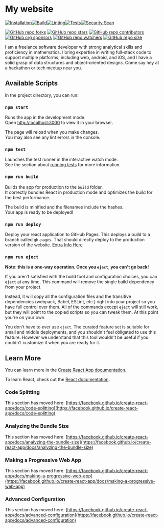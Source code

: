 # My website
[![Installation](https://github.com/Vaporjawn/Vaporjawn.github.io/actions/workflows/install.js.yml/badge.svg)](https://github.com/Vaporjawn/Vaporjawn.github.io/actions/workflows/install.js.yml)[![Build](https://github.com/Vaporjawn/Vaporjawn.github.io/actions/workflows/build.js.yml/badge.svg)](https://github.com/Vaporjawn/Vaporjawn.github.io/actions/workflows/build.js.yml)[![Linting](https://github.com/Vaporjawn/Vaporjawn.github.io/actions/workflows/lint.js.yml/badge.svg)](https://github.com/Vaporjawn/Vaporjawn.github.io/actions/workflows/lint.js.yml)[![Tests](https://github.com/Vaporjawn/Vaporjawn.github.io/actions/workflows/tests.js.yml/badge.svg)](https://github.com/Vaporjawn/Vaporjawn.github.io/actions/workflows/tests.js.yml)[![Security Scan](https://github.com/Vaporjawn/Vaporjawn.github.io/actions/workflows/securityScan.yml/badge.svg)](https://github.com/Vaporjawn/Vaporjawn.github.io/actions/workflows/securityScan.yml)

[![GitHub repo forks](https://img.shields.io/github/forks/Vaporjawn/Vaporjawn.github.io?style=flat&logo=github&logoColor=whitesmoke&label=Forks)](https://github.com/Vaporjawn/Vaporjawn.github.io/network)&#160;[![GitHub repo stars](https://img.shields.io/github/stars/Vaporjawn/Vaporjawn.github.io?style=flat&logo=github&logoColor=whitesmoke&label=Stars)](https://github.com/Vaporjawn/Vaporjawn.github.io/stargazers)&#160;[![GitHub repo contributors](https://img.shields.io/github/contributors-anon/Vaporjawn/Vaporjawn.github.io?style=flat&logo=github&logoColor=whitesmoke&label=Contributors)](https://github.com/Vaporjawn/Vaporjawn.github.io/graphs/contributors)[![GitHub org sponsors](https://img.shields.io/github/sponsors/Vaporjawn?style=flat&logo=github&logoColor=whitesmoke&label=Sponsors)](https://github.com/sponsors/Vaporjawn)&#160;[![GitHub repo watchers](https://img.shields.io/github/watchers/Vaporjawn/Vaporjawn.github.io?style=flat&logo=github&logoColor=whitesmoke&label=Watchers)](https://github.com/Vaporjawn/Vaporjawn.github.io/watchers)&#160;[![GitHub repo size](https://img.shields.io/github/repo-size/Vaporjawn/Vaporjawn.github.io?style=flat&logo=github&logoColor=whitesmoke&label=Repo%20Size)](https://github.com/Vaporjawn/Vaporjawn.github.io/archive/refs/heads/main.zip)

<!-- TODO: update the README -->
I am a freelance software developer with strong analytical skills and proficiency in mathematics. I bring expertise in writing full-stack code to support multiple platforms, including web, android, and iOS, and I have a solid grasp of data structures and object-oriented designs. Come say hey at a hackathon or tech meetup near you.

<!-- TODO: Add website screenshot -->
<!-- ![website image](images/screenshot.png) -->

## Available Scripts

In the project directory, you can run:

### `npm start`

Runs the app in the development mode.\
Open [http://localhost:3000](http://localhost:3000) to view it in your browser.

The page will reload when you make changes.\
You may also see any lint errors in the console.

### `npm test`

Launches the test runner in the interactive watch mode.\
See the section about [running tests](https://facebook.github.io/create-react-app/docs/running-tests) for more information.

### `npm run build`

Builds the app for production to the `build` folder.\
It correctly bundles React in production mode and optimizes the build for the best performance.

The build is minified and the filenames include the hashes.\
Your app is ready to be deployed!

### `npm run deploy`

Deploy your react application to GitHub Pages. This deploys a build to a branch called `gh-pages`.
That should directly deploy to the production version of the website.
[Extra Info Here](https://www.c-sharpcorner.com/article/how-to-deploy-react-application-on-github-pages/)

### `npm run eject`

**Note: this is a one-way operation. Once you `eject`, you can't go back!**

If you aren't satisfied with the build tool and configuration choices, you can `eject` at any time. This command will remove the single build dependency from your project.

Instead, it will copy all the configuration files and the transitive dependencies (webpack, Babel, ESLint, etc.) right into your project so you have full control over them. All of the commands except `eject` will still work, but they will point to the copied scripts so you can tweak them. At this point you're on your own.

You don't have to ever use `eject`. The curated feature set is suitable for small and middle deployments, and you shouldn't feel obligated to use this feature. However we understand that this tool wouldn't be useful if you couldn't customize it when you are ready for it.

## Learn More

You can learn more in the [Create React App documentation](https://facebook.github.io/create-react-app/docs/getting-started).

To learn React, check out the [React documentation](https://reactjs.org/).

### Code Splitting

This section has moved here: [https://facebook.github.io/create-react-app/docs/code-splitting](https://facebook.github.io/create-react-app/docs/code-splitting)

### Analyzing the Bundle Size

This section has moved here: [https://facebook.github.io/create-react-app/docs/analyzing-the-bundle-size](https://facebook.github.io/create-react-app/docs/analyzing-the-bundle-size)

### Making a Progressive Web App

This section has moved here: [https://facebook.github.io/create-react-app/docs/making-a-progressive-web-app](https://facebook.github.io/create-react-app/docs/making-a-progressive-web-app)

### Advanced Configuration

This section has moved here: [https://facebook.github.io/create-react-app/docs/advanced-configuration](https://facebook.github.io/create-react-app/docs/advanced-configuration)
